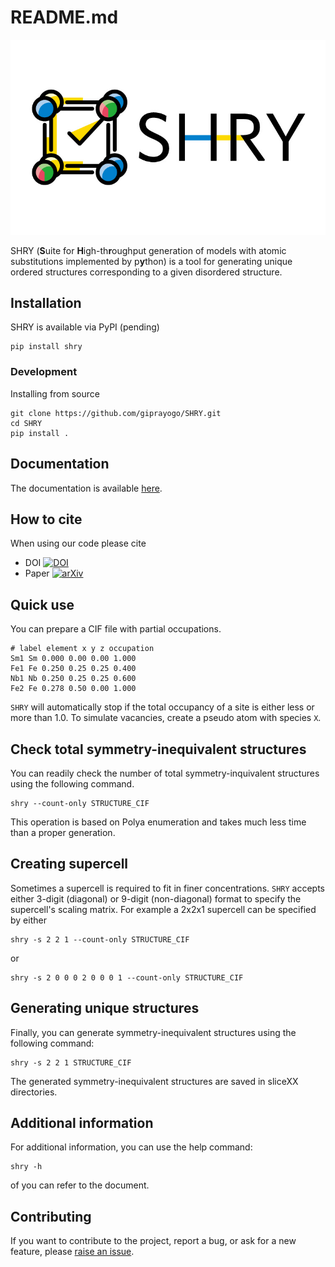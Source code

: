 # README.md

![logo](logo/logo.jpg?raw=true "logo")

SHRY (**S**uite for **H**igh-th**r**oughput generation of models
with atomic substitutions implemented by p**y**thon)
is a tool for generating unique ordered structures
corresponding to a given disordered structure.

## Installation

SHRY is available via PyPI (pending)

```console
pip install shry
```

### Development

Installing from source

```console
git clone https://github.com/giprayogo/SHRY.git
cd SHRY
pip install .
```

## Documentation

The documentation is available [here](https://shry.readthedocs.io/en/latest/usage.html).

## How to cite

When using our code please cite

- DOI [![DOI](https://zenodo.org/badge/425687455.svg)](https://zenodo.org/badge/latestdoi/425687455)
- Paper [![arXiv](https://img.shields.io/static/v1?label=arXiV&message=2111.13409&color=b31b1b)](https://arxiv.org/abs/2111.13409)

## Quick use

You can prepare a CIF file with partial occupations.

    # label element x y z occupation
    Sm1 Sm 0.000 0.00 0.00 1.000
    Fe1 Fe 0.250 0.25 0.25 0.400
    Nb1 Nb 0.250 0.25 0.25 0.600
    Fe2 Fe 0.278 0.50 0.00 1.000

``SHRY`` will automatically stop if the total
occupancy of a site is either less or more than 1.0.
To simulate vacancies, create a pseudo atom with species ``X``.

## Check total symmetry-inequivalent structures

You can readily check the number of total symmetry-inquivalent structures using the following command.

    shry --count-only STRUCTURE_CIF

This operation is based on Polya enumeration
and takes much less time than a proper generation.

## Creating supercell

Sometimes a supercell is required to fit in finer concentrations. ``SHRY`` accepts either 3-digit (diagonal) or 9-digit (non-diagonal) format
to specify the supercell's scaling matrix.
For example a 2x2x1 supercell can be specified by either

    shry -s 2 2 1 --count-only STRUCTURE_CIF

or

    shry -s 2 0 0 0 2 0 0 0 1 --count-only STRUCTURE_CIF


## Generating unique structures

Finally, you can generate symmetry-inequivalent structures using the following command:

    shry -s 2 2 1 STRUCTURE_CIF

The generated symmetry-inequivalent structures are saved in sliceXX directories.

## Additional information
For additional information, you can use the help command:

    shry -h

of you can refer to the document.

## Contributing

If you want to contribute to the project, report a bug, or ask for
a new feature, please [raise an issue](https://github.com/giprayogo/SHRY/issues).
